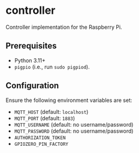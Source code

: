 # controller
Controller implementation for the Raspberry Pi.

## Prerequisites

- Python 3.11+
- `pigpio` (i.e., run `sudo pigpiod`).

## Configuration

Ensure the following environment variables are set:

- `MQTT_HOST` (default: `localhost`)
- `MQTT_PORT` (default: `1883`)
- `MQTT_USERNAME` (default: no username/password)
- `MQTT_PASSWORD` (default: no username/password)
- `AUTHORIZATION_TOKEN`
- `GPIOZERO_PIN_FACTORY`
